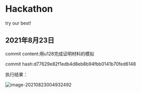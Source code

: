 # Hackathon
try our best!



## 2021年8月23日

commit content:用u128完成证明材料的模拟

commit hash:d77629e82f1edb4d8eb8b94fbb0141b70fed6148

执行结果：

![image-20210823004932492](/home/pick/Documents/study/aa/Hackathon/README.assets/image-20210823004932492.png)

